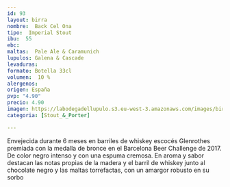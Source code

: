 ```yaml
---
id: 93
layout: birra
nombre:  Back Cel Ona
tipo:  Imperial Stout
ibu:  55
ebc:
maltas:  Pale Ale & Caramunich
lupulos: Galena & Cascade 
levaduras: 
formato: Botella 33cl
volumen:  10 %
alergenos: 
origen: España
pvp: "4.90"
precio: 4.90
imagen: https://labodegadellupulo.s3.eu-west-3.amazonaws.com/images/birras/blackcelona.jpg 
categoria: [Stout_&_Porter]

---
```

Envejecida durante 6 meses en barriles de whiskey escocés Glenrothes premiada con la medalla de bronce en el Barcelona Beer Challenge de 2017. De color negro intenso y con una espuma cremosa. En aroma y sabor destacan las notas propias de la madera y el barril de whiskey junto al chocolate negro y las maltas torrefactas, con un amargor robusto en su sorbo